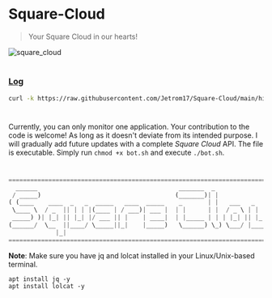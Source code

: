 # Square-Cloud

> Your Square Cloud in our hearts!

![square_cloud](https://github.com/Jetrom17/Square-Cloud/assets/72875404/01944773-9516-4adc-b562-f09d2cc67577)

#

### [Log](https://raw.githubusercontent.com/Jetrom17/Square-Cloud/main/history.txt)

```bash
curl -k https://raw.githubusercontent.com/Jetrom17/Square-Cloud/main/history.txt
```

#

Currently, you can only monitor one application. Your contribution to the code is welcome! As long as it doesn't deviate from its intended purpose. I will gradually add future updates with a complete _Square Cloud_ API. The file is executable. Simply run `chmod +x bot.sh` and execute `./bot.sh`.

#

```py
=================================================================================
  ______                                       _______  _                     _ 
 / _____)                                     (_______)| |                   | |
( (____    ____  _   _  _____   ____  _____    _       | |   ___   _   _   __| |
 \____ \  / _  || | | |(____ | / ___)| ___ |  | |      | |  / _ \ | | | | / _  |
 _____) )| |_| || |_| |/ ___ || |    | ____|  | |_____ | | | |_| || |_| |( (_| |
(______/  \__  ||____/ \_____||_|    |_____)   \______) \_) \___/ |____/  \____|
             |_|                                                                
================================================================================
```

**Note**: Make sure you have jq and lolcat installed in your Linux/Unix-based terminal.

```
apt install jq -y
apt install lolcat -y
```
